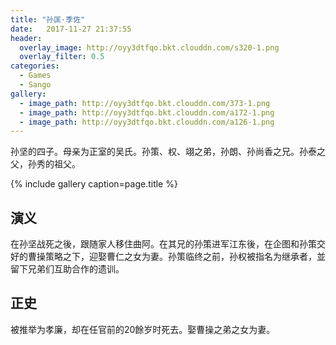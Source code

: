 ```yaml
---
title: "孙匡·季佐"
date:   2017-11-27 21:37:55
header:
  overlay_image: http://oyy3dtfqo.bkt.clouddn.com/s320-1.png
  overlay_filter: 0.5
categories:
  - Games
  - Sango
gallery:
  - image_path: http://oyy3dtfqo.bkt.clouddn.com/373-1.png
  - image_path: http://oyy3dtfqo.bkt.clouddn.com/a172-1.png
  - image_path: http://oyy3dtfqo.bkt.clouddn.com/a126-1.png
---
```


孙坚的四子。母亲为正室的吴氏。孙策、权、翊之弟，孙朗、孙尚香之兄。孙泰之父，孙秀的祖父。

{% include gallery caption=page.title %}

## 演义

在孙坚战死之後，跟随家人移住曲阿。在其兄的孙策进军江东後，在企图和孙策交好的曹操策略之下，迎娶曹仁之女为妻。孙策临终之前，孙权被指名为继承者，並留下兄弟们互助合作的遗训。

## 正史

被推举为孝廉，却在任官前的20餘岁时死去。娶曹操之弟之女为妻。